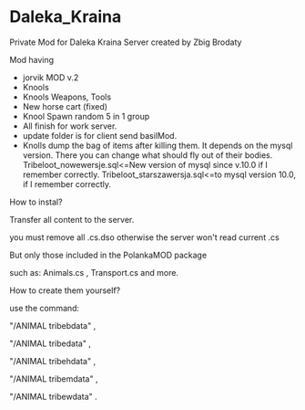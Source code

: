 # Daleka_Kraina
Private Mod for Daleka Kraina Server created by Zbig Brodaty

Mod having
- jorvik MOD v.2
- Knools
- Knools Weapons, Tools 
- New horse cart (fixed)
- Knool Spawn random 5 in 1 group
- All finish for work server. 
- update folder is for client send basilMod.
- Knolls dump the bag of items after killing them. It depends on the mysql version. There you can change what should fly out of their bodies.
Tribeloot_nowewersje.sql<=New version of mysql since v.10.0 if I remember correctly. 
Tribeloot_starszawersja.sql<=to mysql version 10.0, if I remember correctly. 


How to instal?

Transfer all content to the server.

you must remove all .cs.dso otherwise the server won't read current .cs

But only those included in the PolankaMOD package

such as: Animals.cs , Transport.cs and more.


How to create them yourself?

use the command:

"/ANIMAL tribebdata" ,

"/ANIMAL tribedata" ,

"/ANIMAL tribehdata" ,

"/ANIMAL tribemdata" ,

"/ANIMAL tribewdata" .

